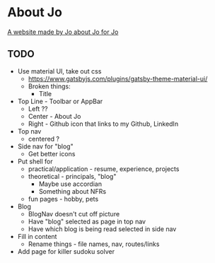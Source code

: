 # About Jo
[A website made by Jo about Jo for Jo](https://aboutjo.gtsb.io/)

## TODO
* Use material UI, take out css
  * https://www.gatsbyjs.com/plugins/gatsby-theme-material-ui/
  * Broken things:
    * Title
* Top Line - Toolbar or AppBar
  * Left ??
  * Center - About Jo
  * Right - Github icon that links to my Github, LinkedIn
* Top nav
  * centered ?
* Side nav for "blog"
  * Get better icons
* Put shell for
  * practical/application - resume, experience, projects
  * theoretical - principals, "blog"
    * Maybe use accordian
    * Something about NFRs
  * fun pages - hobby, pets
* Blog
  * BlogNav doesn't cut off picture
  * Have "blog" selected as page in top nav
  * Have which blog is being read selected in side nav
* Fill in content
  * Rename things - file names, nav, routes/links
* Add page for killer sudoku solver

